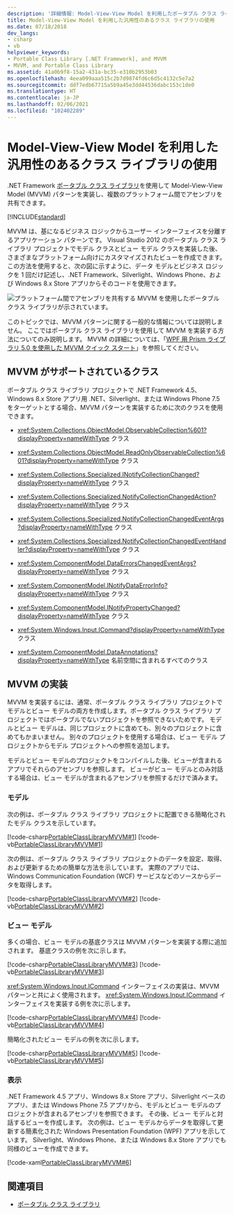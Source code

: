 ```yaml
---
description: '詳細情報: Model-View-View Model を利用したポータブル クラス ライブラリの使用'
title: Model-View-View Model を利用した汎用性のあるクラス ライブラリの使用
ms.date: 07/18/2018
dev_langs:
- csharp
- vb
helpviewer_keywords:
- Portable Class Library [.NET Framework], and MVVM
- MVVM, and Portable Class Library
ms.assetid: 41a0b9f8-15a2-431a-bc35-e310b2953b03
ms.openlocfilehash: 4eea099aaa515c2b7d9874fd6c6d5c4132c5e7a2
ms.sourcegitcommit: ddf7edb67715a5b9a45e3dd44536dabc153c1de0
ms.translationtype: HT
ms.contentlocale: ja-JP
ms.lasthandoff: 02/06/2021
ms.locfileid: "102402289"
---
```

# <a name="using-portable-class-library-with-model-view-view-model"></a>Model-View-View Model を利用した汎用性のあるクラス ライブラリの使用

.NET Framework [ポータブル クラス ライブラリ](portable-class-library.md)を使用して Model-View-View Model (MVVM) パターンを実装し、複数のプラットフォーム間でアセンブリを共有できます。

[!INCLUDE[standard](../../../includes/pcl-to-standard.md)]

 MVVM は、基になるビジネス ロジックからユーザー インターフェイスを分離するアプリケーション パターンです。 Visual Studio 2012 のポータブル クラス ライブラリ プロジェクトでモデル クラスとビュー モデル クラスを実装した後、さまざまなプラットフォーム向けにカスタマイズされたビューを作成できます。 この方法を使用すると、次の図に示すように、データ モデルとビジネス ロジックを 1 回だけ記述し、.NET Framework、Silverlight、Windows Phone、および Windows 8.x Store アプリからそのコードを使用できます。

 ![プラットフォーム間でアセンブリを共有する MVVM を使用したポータブル クラス ライブラリが示されています。](./media/using-portable-class-library-with-model-view-view-model/mvvm-share-assemblies-across-platforms.png)

 このトピックでは、MVVM パターンに関する一般的な情報については説明しません。 ここではポータブル クラス ライブラリを使用して MVVM を実装する方法についてのみ説明します。 MVVM の詳細については、「[WPF 用 Prism ライブラリ 5.0 を使用した MVVM クイック スタート](/previous-versions/msp-n-p/gg430857(v=pandp.40))」を参照してください。

## <a name="classes-that-support-mvvm"></a>MVVM がサポートされているクラス

 ポータブル クラス ライブラリ プロジェクトで .NET Framework 4.5、Windows 8.x Store アプリ用 .NET、Silverlight、または Windows Phone 7.5 をターゲットとする場合、MVVM パターンを実装するために次のクラスを使用できます。

- <xref:System.Collections.ObjectModel.ObservableCollection%601?displayProperty=nameWithType> クラス

- <xref:System.Collections.ObjectModel.ReadOnlyObservableCollection%601?displayProperty=nameWithType> クラス

- <xref:System.Collections.Specialized.INotifyCollectionChanged?displayProperty=nameWithType> クラス

- <xref:System.Collections.Specialized.NotifyCollectionChangedAction?displayProperty=nameWithType> クラス

- <xref:System.Collections.Specialized.NotifyCollectionChangedEventArgs?displayProperty=nameWithType> クラス

- <xref:System.Collections.Specialized.NotifyCollectionChangedEventHandler?displayProperty=nameWithType> クラス

- <xref:System.ComponentModel.DataErrorsChangedEventArgs?displayProperty=nameWithType> クラス

- <xref:System.ComponentModel.INotifyDataErrorInfo?displayProperty=nameWithType> クラス

- <xref:System.ComponentModel.INotifyPropertyChanged?displayProperty=nameWithType> クラス

- <xref:System.Windows.Input.ICommand?displayProperty=nameWithType> クラス

- <xref:System.ComponentModel.DataAnnotations?displayProperty=nameWithType> 名前空間に含まれるすべてのクラス

## <a name="implementing-mvvm"></a>MVVM の実装

 MVVM を実装するには、通常、ポータブル クラス ライブラリ プロジェクトでモデルとビュー モデルの両方を作成します。ポータブル クラス ライブラリ プロジェクトではポータブルでないプロジェクトを参照できないためです。 モデルとビュー モデルは、同じプロジェクトに含めても、別々のプロジェクトに含めてもかまいません。 別々のプロジェクトを使用する場合は、ビュー モデル プロジェクトからモデル プロジェクトへの参照を追加します。

 モデルとビュー モデルのプロジェクトをコンパイルした後、ビューが含まれるアプリでそれらのアセンブリを参照します。 ビューがビュー モデルとのみ対話する場合は、ビュー モデルが含まれるアセンブリを参照するだけで済みます。

### <a name="model"></a>モデル

 次の例は、ポータブル クラス ライブラリ プロジェクトに配置できる簡略化されたモデル クラスを示しています。

 [!code-csharp[PortableClassLibraryMVVM#1](../../../samples/snippets/csharp/VS_Snippets_CLR/portableclasslibrarymvvm/cs/customer.cs#1)]
 [!code-vb[PortableClassLibraryMVVM#1](../../../samples/snippets/visualbasic/VS_Snippets_CLR/portableclasslibrarymvvm/vb/customer.vb#1)]

 次の例は、ポータブル クラス ライブラリ プロジェクトのデータを設定、取得、および更新するための簡単な方法を示しています。 実際のアプリでは、Windows Communication Foundation (WCF) サービスなどのソースからデータを取得します。

 [!code-csharp[PortableClassLibraryMVVM#2](../../../samples/snippets/csharp/VS_Snippets_CLR/portableclasslibrarymvvm/cs/customerrepository.cs#2)]
 [!code-vb[PortableClassLibraryMVVM#2](../../../samples/snippets/visualbasic/VS_Snippets_CLR/portableclasslibrarymvvm/vb/customerrepository.vb#2)]

### <a name="view-model"></a>ビュー モデル

 多くの場合、ビュー モデルの基底クラスは MVVM パターンを実装する際に追加されます。 基底クラスの例を次に示します。

 [!code-csharp[PortableClassLibraryMVVM#3](../../../samples/snippets/csharp/VS_Snippets_CLR/portableclasslibrarymvvm/cs/viewmodelbase.cs#3)]
 [!code-vb[PortableClassLibraryMVVM#3](../../../samples/snippets/visualbasic/VS_Snippets_CLR/portableclasslibrarymvvm/vb/viewmodelbase.vb#3)]

 <xref:System.Windows.Input.ICommand> インターフェイスの実装は、MVVM パターンと共によく使用されます。 <xref:System.Windows.Input.ICommand> インターフェイスを実装する例を次に示します。

 [!code-csharp[PortableClassLibraryMVVM#4](../../../samples/snippets/csharp/VS_Snippets_CLR/portableclasslibrarymvvm/cs/relaycommand.cs#4)]
 [!code-vb[PortableClassLibraryMVVM#4](../../../samples/snippets/visualbasic/VS_Snippets_CLR/portableclasslibrarymvvm/vb/relaycommand.vb#4)]

 簡略化されたビュー モデルの例を次に示します。

 [!code-csharp[PortableClassLibraryMVVM#5](../../../samples/snippets/csharp/VS_Snippets_CLR/portableclasslibrarymvvm/cs/mainpageviewmodel.cs#5)]
 [!code-vb[PortableClassLibraryMVVM#5](../../../samples/snippets/visualbasic/VS_Snippets_CLR/portableclasslibrarymvvm/vb/customerviewmodel.vb#5)]  
  
### <a name="view"></a>表示  

 .NET Framework 4.5 アプリ、Windows 8.x Store アプリ、Silverlight ベースのアプリ、または Windows Phone 7.5 アプリから、モデルとビュー モデルのプロジェクトが含まれるアセンブリを参照できます。  その後、ビュー モデルと対話するビューを作成します。 次の例は、ビュー モデルからデータを取得して更新する簡素化された Windows Presentation Foundation (WPF) アプリを示しています。 Silverlight、Windows Phone、または Windows 8.x Store アプリでも同様のビューを作成できます。  
  
 [!code-xaml[PortableClassLibraryMVVM#6](../../../samples/snippets/csharp/VS_Snippets_CLR/portableclasslibrarymvvm/cs/mainwindow.xaml#6)]  
  
## <a name="see-also"></a>関連項目

- [ポータブル クラス ライブラリ](portable-class-library.md)
